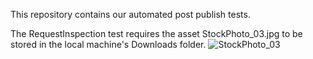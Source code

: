 This repository contains our automated post publish tests. 

The RequestInspection test requires the asset StockPhoto_03.jpg to be stored in the local machine's Downloads folder. 
![StockPhoto_03](https://github.com/user-attachments/assets/09fc870c-887b-4e1a-a707-cf7821a0880a)
